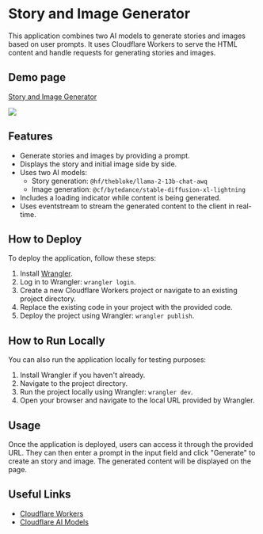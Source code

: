 # Story and Image Generator

This application combines two AI models to generate stories and images based on user prompts. It uses Cloudflare Workers to serve the HTML content and handle requests for generating stories and images. 

## Demo page 

[Story and Image Generator](https://story-tell-api.bobbyiliev.workers.dev/)

![](https://imgur.com/Ax7c9fZ.gif)

## Features

- Generate stories and images by providing a prompt.
- Displays the story and initial image side by side.
- Uses two AI models:
  - Story generation: `@hf/thebloke/llama-2-13b-chat-awq`
  - Image generation: `@cf/bytedance/stable-diffusion-xl-lightning`
- Includes a loading indicator while content is being generated.
- Uses eventstream to stream the generated content to the client in real-time.

## How to Deploy

To deploy the application, follow these steps:

1. Install [Wrangler](https://developers.cloudflare.com/workers/cli-wrangler/install-update).
2. Log in to Wrangler: `wrangler login`.
3. Create a new Cloudflare Workers project or navigate to an existing project directory.
4. Replace the existing code in your project with the provided code.
5. Deploy the project using Wrangler: `wrangler publish`.

## How to Run Locally

You can also run the application locally for testing purposes:

1. Install Wrangler if you haven't already.
2. Navigate to the project directory.
3. Run the project locally using Wrangler: `wrangler dev`.
4. Open your browser and navigate to the local URL provided by Wrangler.

## Usage

Once the application is deployed, users can access it through the provided URL. They can then enter a prompt in the input field and click "Generate" to create an story and image. The generated content will be displayed on the page.

## Useful Links

- [Cloudflare Workers](https://workers.cloudflare.com/)
- [Cloudflare AI Models](https://developers.cloudflare.com/workers-ai/models)
